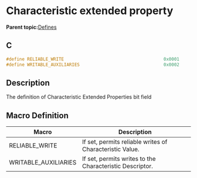 # Characteristic extended property

**Parent topic:**[Defines](GUID-B5CA4E6C-4575-4818-A249-B17B233369D0.md)

## C

```c
#define RELIABLE_WRITE                                      0x0001
#define WRITABLE_AUXILIARIES                                0x0002
```

## Description

The definition of Characteristic Extended Properties bit field

## Macro Definition

|Macro|Description|
|-----|-----------|
|RELIABLE\_WRITE|If set, permits reliable writes of Characteristic Value.|
|WRITABLE\_AUXILIARIES|If set, permits writes to the Characteristic Descriptor.|

